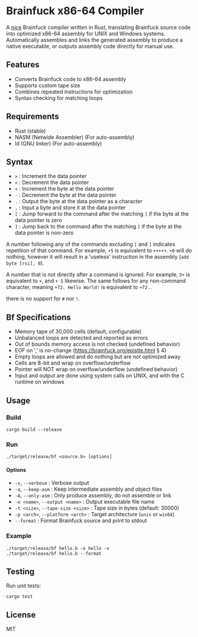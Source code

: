 # Brainfuck x86-64 Compiler
A [nice](http://www.muppetlabs.com/~breadbox/bf/standards.html) Brainfuck compiler written in Rust, translating Brainfuck source code into optimized x86-64 assembly for UNIX and Windows systems. Automatically assembles and links the generated assembly to produce a native executable, or outputs assembly code directly for manual use.

## Features
- Converts Brainfuck code to x86-64 assembly
- Supports custom tape size
- Combines repeated instructions for optimization
- Syntax checking for matching loops

## Requirements
- Rust (stable)
- NASM (Netwide Assembler) (For auto-assembly)
- ld (GNU linker) (For auto-assembly)


## Syntax
- `>` : Increment the data pointer
- `<` : Decrement the data pointer
- `+` : Increment the byte at the data pointer
- `-` : Decrement the byte at the data pointer
- `.` : Output the byte at the data pointer as a character
- `,` : Input a byte and store it at the data pointer
- `[` : Jump forward to the command after the matching `]` if the byte at the data pointer is zero
- `]` : Jump back to the command after the matching `[` if the byte at the data pointer is non-zero

A number following any of the commands excluding `[` and `]` indicates repetition of that command. For example, `+5` is equivalent to `+++++`.
`+0` will do nothing, however it will result in a 'useless' instruction in the assembly (`add byte [rsi], 0`).

A number that is not directly after a command is ignored. For example, `5+` is equivalent to `+`, and `+ 5` likewise.
The same follows for any non-command character, meaning `+72. Hello World!` is equivalent to `+72.`.


there is no support for `#` nor `!`.

## Bf Specifications
- Memory tape of 30,000 cells (default, configurable)
- Unbalanced loops are detected and reported as errors
- Out of bounds memory access is not checked (undefined behavior)
- EOF on ',' is no-change (https://brainfuck.org/epistle.html § 4)
- Empty loops are allowed and do nothing but are not optimized away
- Cells are 8-bit and wrap on overflow/underflow
- Pointer will NOT wrap on overflow/underflow (undefined behavior)
- Input and output are done using system calls on UNIX, and with the C runtime on windows


## Usage

### Build
```
cargo build --release
```

### Run
```
./target/release/bf <source.b> [options]
```

#### Options
- `-v`, `--verbose` : Verbose output
- `-a`, `--keep-asm` : Keep intermediate assembly and object files
- `-A`, `--only-asm` : Only produce assembly, do not assemble or link
- `-o <name>`, `--output <name>` : Output executable file name
- `-t <size>`, `--tape-size <size>` : Tape size in bytes (default: 30000)
- `-p <arch>`, `--platform <arch>` : Target architecture (`unix` or `win64`)
- `--format` : Format Brainfuck source and print to stdout

### Example
```
./target/release/bf hello.b -o hello -v
./target/release/bf hello.b --format
```

## Testing
Run unit tests:
```
cargo test
```

## License
MIT

